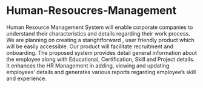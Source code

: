 # Human-Resoucres-Management
Human Resource Management System will enable corporate companies to
understand their characteristics and details regarding their work
process. We are planning on creating a starightforward , user
friendly product which will be easily accessible. Our product will
facilitate recruitment and onboarding.
The proposed system provides detail general information about the
employee along with Educational, Certification, Skill and Project
details. It enhances the HR Management in adding, viewing and
updating employees’ details and generates various reports regarding
employee’s skill and experience.

